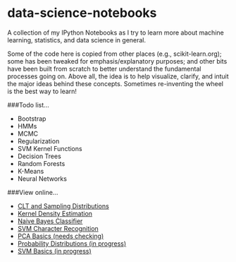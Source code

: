 data-science-notebooks
======================

A collection of my IPython Notebooks as I try to learn more about machine learning, statistics, and data science in general.

Some of the code here is copied from other places (e.g., scikit-learn.org); some has been tweaked for emphasis/explanatory purposes; and other bits have been built from scratch to better understand the fundamental processes going on. Above all, the idea is to help visualize, clarify, and intuit the major ideas behind these concepts. Sometimes re-inventing the wheel is the best way to learn!

###Todo list...
- Bootstrap
- HMMs
- MCMC
- Regularization
- SVM Kernel Functions
- Decision Trees
- Random Forests
- K-Means
- Neural Networks

###View online...
- [CLT and Sampling Distributions](http://nbviewer.ipython.org/urls/raw.github.com/tmsquasher/data-science-notebooks/master/CLT%20and%20Sampling%20Distributions.ipynb)
- [Kernel Density Estimation](http://nbviewer.ipython.org/urls/raw.github.com/tmsquasher/data-science-notebooks/master/Kernel%2520Density%2520Estimation.ipynb)
- [Naive Bayes Classifier](http://nbviewer.ipython.org/urls/raw.github.com/tmsquasher/data-science-notebooks/master/Naive%20Bayes.ipynb)
- [SVM Character Recognition](http://nbviewer.ipython.org/urls/raw.github.com/tmsquasher/data-science-notebooks/master/SVM%20Character%20Recognition.ipynb)
- [PCA Basics (needs checking)](http://nbviewer.ipython.org/urls/raw.github.com/tmsquasher/data-science-notebooks/master/PCA%20Basics.ipynb)
- [Probability Distributions (in progress)](http://nbviewer.ipython.org/urls/raw.github.com/tmsquasher/data-science-notebooks/master/Probability%20Distributions.ipynb)
- [SVM Basics (in progress)](http://nbviewer.ipython.org/urls/raw.github.com/tmsquasher/data-science-notebooks/master/SVM%20Basics.ipynb)